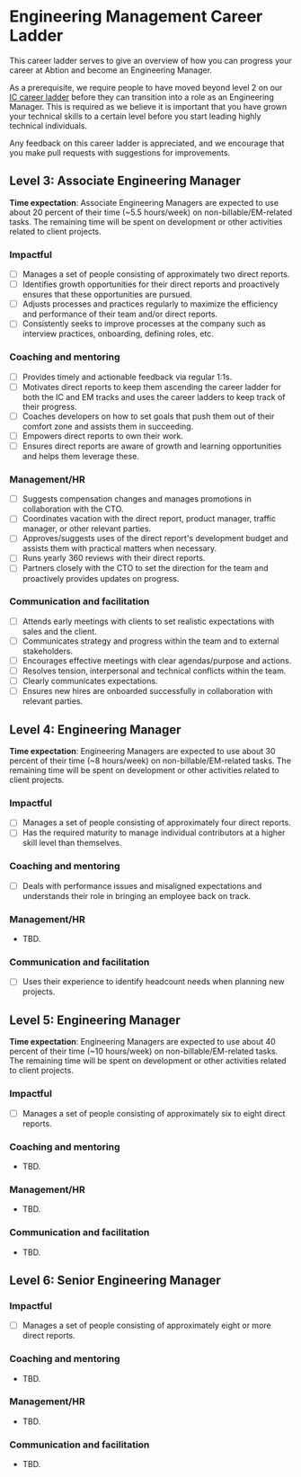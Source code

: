 # Engineering Management Career Ladder
This career ladder serves to give an overview of how you can progress your
career at Abtion and become an Engineering Manager.

As a prerequisite, we require people to have moved beyond level 2 on our [IC
career ladder](https://github.com/abtion/guidelines/blob/main/career/ladder.md)
before they can transition into a role as an Engineering Manager. This is
required as we believe it is important that you have grown your technical
skills to a certain level before you start leading highly technical individuals.

Any feedback on this career ladder is appreciated, and we encourage that you
make pull requests with suggestions for improvements.

## Level 3: Associate Engineering Manager
**Time expectation**: Associate Engineering Managers are expected to use about
20 percent of their time (~5.5 hours/week) on non-billable/EM-related tasks. The
remaining time will be spent on development or other activities related to
client projects.

### Impactful
- [ ] Manages a set of people consisting of approximately two direct reports.
- [ ] Identifies growth opportunities for their direct reports and proactively
  ensures that these opportunities are pursued.
- [ ] Adjusts processes and practices regularly to maximize the efficiency and
  performance of their team and/or direct reports.
- [ ] Consistently seeks to improve processes at the company such as interview
  practices, onboarding, defining roles, etc.

### Coaching and mentoring
- [ ] Provides timely and actionable feedback via regular 1:1s.
- [ ] Motivates direct reports to keep them ascending the career ladder for both
  the IC and EM tracks and uses the career ladders to keep track of their
  progress.
- [ ] Coaches developers on how to set goals that push them out of their comfort
  zone and assists them in succeeding.
- [ ] Empowers direct reports to own their work.
- [ ] Ensures direct reports are aware of growth and learning opportunities and
  helps them leverage these.

### Management/HR
- [ ] Suggests compensation changes and manages promotions in collaboration with
  the CTO.
- [ ] Coordinates vacation with the direct report, product manager, traffic
  manager, or other relevant parties.
- [ ] Approves/suggests uses of the direct report's development budget and
  assists them with practical matters when necessary.
- [ ] Runs yearly 360 reviews with their direct reports.
- [ ] Partners closely with the CTO to set the direction for the team and
  proactively provides updates on progress.

### Communication and facilitation
- [ ] Attends early meetings with clients to set realistic expectations with
  sales and the client.
- [ ] Communicates strategy and progress within the team and to external
  stakeholders.
- [ ] Encourages effective meetings with clear agendas/purpose and actions.
- [ ] Resolves tension, interpersonal and technical conflicts within the team.
- [ ] Clearly communicates expectations.
- [ ] Ensures new hires are onboarded successfully in collaboration with
  relevant parties.

## Level 4: Engineering Manager
**Time expectation**: Engineering Managers are expected to use about 30 percent
of their time (~8 hours/week) on non-billable/EM-related tasks. The remaining
time will be spent on development or other activities related to client
projects.

### Impactful
- [ ] Manages a set of people consisting of approximately four direct reports.
- [ ] Has the required maturity to manage individual contributors at a higher
  skill level than themselves.

### Coaching and mentoring
- [ ] Deals with performance issues and misaligned expectations and understands
  their role in bringing an employee back on track.

### Management/HR
- TBD.

### Communication and facilitation
- [ ] Uses their experience to identify headcount needs when planning new
  projects.

## Level 5: Engineering Manager
**Time expectation**: Engineering Managers are expected to use about 40 percent
of their time (~10 hours/week) on non-billable/EM-related tasks. The remaining
time will be spent on development or other activities related to client
projects.

### Impactful
- [ ] Manages a set of people consisting of approximately six to eight direct
  reports.

### Coaching and mentoring
- TBD.

### Management/HR
- TBD.

### Communication and facilitation
- TBD.

## Level 6: Senior Engineering Manager
### Impactful
- [ ] Manages a set of people consisting of approximately eight or more direct
  reports.

### Coaching and mentoring
- TBD.

### Management/HR
- TBD.

### Communication and facilitation
- TBD.
